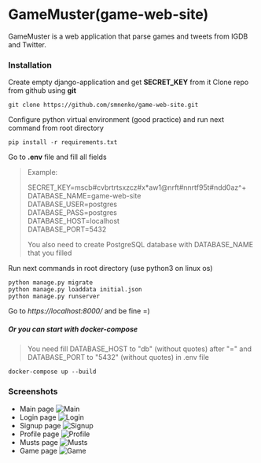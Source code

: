 # GameMuster(game-web-site)
GameMuster is a web application that parse games and tweets from IGDB and Twitter.
### Installation
Create empty django-application and get **SECRET_KEY** from it
Clone repo from github using **git**
```
git clone https://github.com/smnenko/game-web-site.git
```
Configure python virtual environment (good practice) and run next command from root directory
```
pip install -r requirements.txt
```
Go to **.env** file and fill all fields
> Example:   
>
> SECRET_KEY=mscb#cvbrtrtsxzcz#x*aw1@nrft#nnrtf95t#ndd0az^+  
> DATABASE_NAME=game-web-site  
> DATABASE_USER=postgres  
> DATABASE_PASS=postgres  
> DATABASE_HOST=localhost  
> DATABASE_PORT=5432  
>
> You also need to create PostgreSQL database with DATABASE_NAME that you filled  

Run next commands in root directory (use python3 on linux os)
```
python manage.py migrate
python manage.py loaddata initial.json
python manage.py runserver
```
Go to *https://localhost:8000/* and be fine =)
##### Or you can start with docker-compose
> You need fill DATABASE_HOST to "db" (without quotes) after "=" and DATABASE_PORT to "5432" (without quotes) in .env file
```
docker-compose up --build
```
### Screenshots
* Main page
![Main](https://raw.githubusercontent.com/smnenko/gamemuster/master/docs/images/Main%20page.png)
* Login page
![Login](https://raw.githubusercontent.com/smnenko/gamemuster/master/docs/images/Login%20page.png)
* Signup page
![Signup](https://raw.githubusercontent.com/smnenko/gamemuster/master/docs/images/Signup%20page.png)
* Profile page
![Profile](https://raw.githubusercontent.com/smnenko/gamemuster/master/docs/images/Profile%20page.png)
* Musts page
![Musts](https://raw.githubusercontent.com/smnenko/gamemuster/master/docs/images/Musts%20page.png)
* Game page
![Game](https://raw.githubusercontent.com/smnenko/gamemuster/master/docs/images/Game%20page.png)
